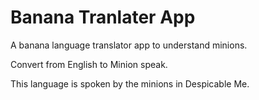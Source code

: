 # Banana Tranlater App

A banana language translator app to understand minions.

Convert from English to Minion speak. 

This language is spoken by the minions in Despicable Me.